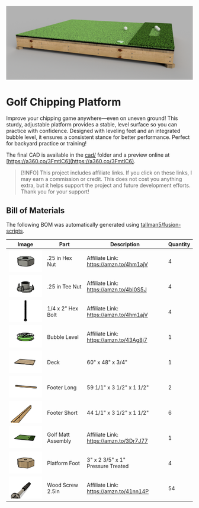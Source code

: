 ![](images/golf-chipping-platform-render.png)

# Golf Chipping Platform
Improve your chipping game anywhere—even on uneven ground!
This sturdy, adjustable platform provides a stable, level surface so you can practice with confidence.
Designed with leveling feet and an integrated bubble level, it ensures a consistent stance for better performance.
Perfect for backyard practice or training!

The final CAD is available in the [cad/](cad/) folder and a preview online at [https://a360.co/3FmtlC6](https://a360.co/3FmtlC6). 

> [!INFO]
> This project includes affiliate links. If you click on these links, I may earn a commission or credit. This does not cost you anything extra, but it helps support the project and future development efforts. Thank you for your support!


## Bill of Materials
The following BOM was automatically generated using [tallman5/fusion-scripts](https://github.com/tallman5/fusion-scripts).

|Image|Part|Description|Quantity|
|-|-|-|-|
|![](images/.25-in-hex-nut.png)|.25 in Hex Nut|Affiliate Link: https://amzn.to/4hm1ajV|4|
|![](images/.25-in-tee-nut.png)|.25 in Tee Nut|Affiliate Link: https://amzn.to/4bI0S5J|4|
|![](images/1-4-x-2-hex-bolt.png)|1/4 x 2" Hex Bolt|Affiliate Link: https://amzn.to/4hm1ajV|4|
|![](images/bubble-level.png)|Bubble Level|Affiliate Link: https://amzn.to/43Ag8j7|1|
|![](images/deck.png)|Deck|60" x 48" x 3/4"|1|
|![](images/footer-long.png)|Footer Long|59 1/1" x 3 1/2" x 1 1/2"|2|
|![](images/footer-short.png)|Footer Short|44 1/1" x 3 1/2" x 1 1/2"|6|
|![](images/golf-matt-assembly.png)|Golf Matt Assembly|Affiliate Link: https://amzn.to/3Dr7J77|1|
|![](images/platform-foot.png)|Platform Foot|3" x 2 3/5" x 1"<br>Pressure Treated|4|
|![](images/wood-screw-2.5in.png)|Wood Screw 2.5in|Affiliate Link: https://amzn.to/41nn14P|54|